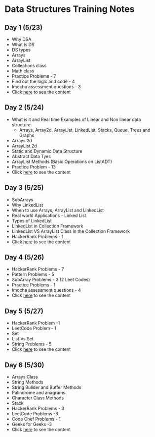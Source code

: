 # Data Structures Training Notes

## Day 1 (5/23)

- Why DSA
- What is DS
- DS types
- Arrays
- ArrayList
- Collections class
- Math class
- Practice Problems - 7
- Find out the logic and code - 4
- Imocha assessment questions - 3
- Click [here](./Day1) to see the content

## Day 2 (5/24)

- What is it and Real time Examples of Linear and Non linear data structure
  - Arrays, Array2d, ArrayList, LinkedList, Stacks, Queue, Trees and Graphs
- Arrays 2d
- ArrayList 2d
- Static and Dynamic Data Structure
- Abstract Data Tyes
- ArrayList Methods (Basic Operations on ListADT)
- Practice Problem - 13
- Click [here](./Day2) to see the content

## Day 3 (5/25)

- SubArrays
- Why LinkedList
- When to use Arrays, ArrayList and LinkedList
- Real world Applications - Linked List
- Types of LinkedList
- LinkedList in Collection Framework
- LinkedList VS ArrayList Class in the Collection Framework
- HackerRank Problems - 1
- Click [here](./Day3) to see the content

## Day 4 (5/26)

- HackerRank Problems - 7
- Pattern Problems - 5
- SubArray Problems - 3 (2 Leet Codes)
- Practice Problems - 1
- Imocha assessment questions - 4
- Click [here](./Day4) to see the content

## Day 5 (5/27)

- HackerRank Problem -1
- LeetCode Problem - 1
- Set
- List Vs Set
- String Problems - 5
- Click [here](./Day5) to see the content

## Day 6 (5/30)

- Arrays Class
- String Methods
- String Bulider and Buffer Methods
- Palindrome and anagrams
- Character Class Methods
- Stack
- HackerRank Problems - 3
- LeetCode Problems -3
- Code Chef Problems - 1
- Geeks for Geeks -3
- Click [here](./Day6) to see the content

